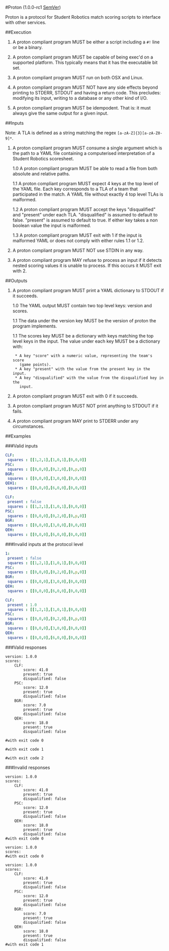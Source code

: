 #Proton (1.0.0-rc1 [SemVer](http://semver.org/))

Proton is a protocol for Student Robotics match scoring scripts to
interface with other services.

##Execution

1. A proton compliant program MUST be either a script including a `#!` line
   or be a binary.

2. A proton compliant program MUST be capable of being exec'd on a supported
   platform. This typically means that it has the executable bit set.

3. A proton compliant program MUST run on both OSX and Linux.

4. A proton compliant program MUST NOT have any side effects beyond printing
   to STDERR, STDOUT and having a return code. This precludes:
   modifying its input, writing to a database or any other kind of I/O.

5. A proton compliant program MUST be idempodent. That is: it must always
   give the same output for a given input.

##Inputs

Note: A TLA is defined as a string matching the regex `[a-zA-Z]{3}[a-zA-Z0-9]*`.

1. A proton compliant program MUST consume a single argument which is the
   path to a YAML file containing a computerised interpretation of a Student
   Robotics scoresheet.

    1.0 A proton compliant program MUST be able to read a file from both
        absolute and relative paths.

    1.1 A proton compliant program MUST expect 4 keys at the top level of the
        YAML file. Each key corresponds to a TLA of a team that participated in the
        match. A YAML file without exactly 4 top level TLAs is malformed.

    1.2 A proton compliant program MUST accept the keys "disqualified" and
        "present" under each TLA. "disqualified" is assumed to default to false.
        "present" is assumed to default to true. If either key takes a non boolean
        value the input is malformed.

    1.3 A proton compliant program MUST exit with 1 if the input is malformed
        YAML or does not comply with either rules 1.1 or 1.2.

2. A proton compliant program MUST NOT use STDIN in any way.

3. A proton compliant program MAY refuse to process an input if it detects
   nested scoring values it is unable to process. If this occurs it MUST
   exit with 2.

##Outputs

1. A proton compliant program MUST print a YAML dictionary to STDOUT if it
   succeeds.

    1.0 The YAML output MUST contain two top level keys: version and scores.

    1.1 The data under the version key MUST be the version of proton the
        program implements.

    1.1 The scores key MUST be a dictionary with keys matching the top level
        keys in the input. The value under each key MUST be a dictionary with:

        * A key "score" with a numeric value, representing the team's score
          (game points).
        * A key "present" with the value from the present key in the input.
        * A key "disqualified" with the value from the disqualified key in the
          input.

2. A proton compliant program MUST exit with 0 if it succeeds.

3. A proton compliant program MUST NOT print anything to STDOUT if it fails.

4. A proton compliant program MAY print to STDERR under any circumstances.


##Examples

###Valid inputs

```yaml
CLF:
 squares : [[1,2,1],[1,0,1],[0,0,0]]
PSC:
 squares : [[0,0,0],[0,2,0],[0,p,0]]
BGR:
 squares : [[0,0,0],[3,0,0],[0,0,0]]
QEH1:
 squares : [[0,0,0],[6,0,0],[0,0,0]]
```

```yaml
CLF:
 present : false
 squares : [[1,2,1],[1,0,1],[0,0,0]]
PSC:
 squares : [[0,0,0],[0,2,0],[0,p,0]]
BGR:
 squares : [[0,0,0],[3,0,0],[0,0,0]]
QEH:
 squares : [[0,0,0],[6,0,0],[0,0,0]]
```

###Invalid inputs at the protocol level

```yaml
1:
 present : false
 squares : [[1,2,1],[1,0,1],[0,0,0]]
PSC:
 squares : [[0,0,0],[0,2,0],[0,p,0]]
BGR:
 squares : [[0,0,0],[3,0,0],[0,0,0]]
QEH:
 squares : [[0,0,0],[6,0,0],[0,0,0]]
```

```yaml
CLF:
 present : 1.0
 squares : [[1,2,1],[1,0,1],[0,0,0]]
PSC:
 squares : [[0,0,0],[0,2,0],[0,p,0]]
BGR:
 squares : [[0,0,0],[3,0,0],[0,0,0]]
QEH:
 squares : [[0,0,0],[6,0,0],[0,0,0]]
```

###Valid responses

```
version: 1.0.0
scores:
    CLF:
        score: 41.0
        present: true
        disqualified: false
    PSC:
        score: 12.0
        present: true
        disqualified: false
    BGR:
        score: 7.0
        present: true
        disqualified: false
    QEH:
        score: 18.0
        present: true
        disqualified: false

#with exit code 0
```

```
#with exit code 1
```

```
#with exit code 2
```

###Invalid responses

```
version: 1.0.0
scores:
    CLF:
        score: 41.0
        present: true
        disqualified: false
    PSC:
        score: 12.0
        present: true
        disqualified: false
    QEH:
        score: 18.0
        present: true
        disqualified: false
#with exit code 0
```

```
version: 1.0.0
scores:
#with exit code 0
```

```
version: 1.0.0
scores:
    CLF:
        score: 41.0
        present: true
        disqualified: false
    PSC:
        score: 12.0
        present: true
        disqualified: false
    BGR:
        score: 7.0
        present: true
        disqualified: false
    QEH:
        score: 18.0
        present: true
        disqualified: false
#with exit code 1
```
